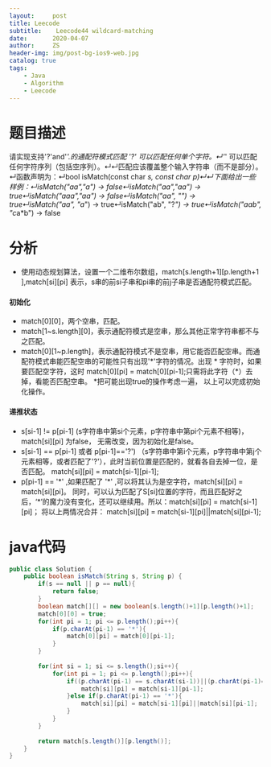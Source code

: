 ```yaml
---
layout:     post
title: Leecode
subtitle:    Leecode44 wildcard-matching
date:       2020-04-07
author:     ZS
header-img: img/post-bg-ios9-web.jpg
catalog: true
tags: 
    - Java
    - Algorithm
    - Leecode
---
```


# 题目描述
请实现支持'?'and'*'.的通配符模式匹配
'?' 可以匹配任何单个字符。↵'*' 可以匹配任何字符序列（包括空序列）。↵↵匹配应该覆盖整个输入字符串（而不是部分）。↵函数声明为：↵bool isMatch(const char *s, const char *p)↵↵下面给出一些样例：↵isMatch("aa","a") → false↵isMatch("aa","aa") → true↵isMatch("aaa","aa") → false↵isMatch("aa", "*") → true↵isMatch("aa", "a*") → true↵isMatch("ab", "?*") → true↵isMatch("aab", "c*a*b") → false

# 分析

* 使用动态规划算法，设置一个二维布尔数组，match[s.length+1][p.length+1 ],match[si][pi] 表示，s串的前si子串和pi串的前j子串是否通配符模式匹配。
#### 初始化
* match[0][0]，两个空串，匹配。
* match[1~s.length][0]，表示通配符模式是空串，那么其他正常字符串都不与之匹配。
* match[0][1~p.length]，表示通配符模式不是空串，用它能否匹配空串。而通配符模式串能匹配空串的可能性只有出现'\*'字符的情况。出现 \* 字符时，如果要匹配空字符，这时 match[0][pi] = match[0][pi-1];只需将此字符（\*）去掉，看能否匹配空串。
*把可能出现true的操作考虑一遍， 以上可以完成初始化操作。
#### 递推状态
*  s[si-1] != p[pi-1] (s字符串中第si个元素，p字符串中第pi个元素不相等)，match[si][pi] 为false， 无需改变，因为初始化是false。
* s[si-1] == p[pi-1]  或者  p[pi-1]=='?') （s字符串中第i个元素，p字符串中第j个元素相等，或者匹配了'?'），此时当前位置是匹配的，就看各自去掉一位，是否匹配。 match[si][pi] = match[si-1][pi-1];
* p[pi-1] == '\*' ,如果匹配了 '\*' ,可以将其认为是空字符，match[si][pi] = match[si][pi]。
   同时，可以认为匹配了S[si]位置的字符，而且匹配好之后，‘\*’的魔力没有变化，还可以继续用。所以：match[si][pi] = match[si-1][pi]；
   将以上两情况合并：
			 match[si][pi] = match[si-1][pi]||match[si][pi-1];
# java代码
```java
public class Solution {
    public boolean isMatch(String s, String p) {
        if(s == null || p == null){
            return false;
        }
        boolean match[][] = new boolean[s.length()+1][p.length()+1];
        match[0][0] = true;
        for(int pi = 1; pi <= p.length();pi++){
            if(p.charAt(pi-1) == '*'){
                match[0][pi] = match[0][pi-1];
            }
        }
        
        for(int si = 1; si <= s.length();si++){
            for(int pi = 1; pi <= p.length();pi++){
                if((p.charAt(pi-1) == s.charAt(si-1))||(p.charAt(pi-1)=='?')){
                    match[si][pi] = match[si-1][pi-1];
                }else if(p.charAt(pi-1) == '*'){
                    match[si][pi] = match[si-1][pi]||match[si][pi-1];
                }
            }
        }
        
        return match[s.length()][p.length()];
    }
}
```